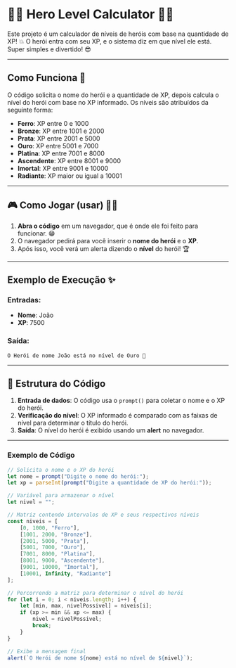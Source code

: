 # 🦸‍♂️ Hero Level Calculator 🦸‍♀️

Este projeto é um calculador de níveis de heróis com base na quantidade de XP! 💥 O herói entra com seu XP, e o sistema diz em que nível ele está. Super simples e divertido! 😎

---

## Como Funciona 🚀

O código solicita o nome do herói e a quantidade de XP, depois calcula o nível do herói com base no XP informado. Os níveis são atribuídos da seguinte forma:

- **Ferro**: XP entre 0 e 1000
- **Bronze**: XP entre 1001 e 2000
- **Prata**: XP entre 2001 e 5000
- **Ouro**: XP entre 5001 e 7000
- **Platina**: XP entre 7001 e 8000
- **Ascendente**: XP entre 8001 e 9000
- **Imortal**: XP entre 9001 e 10000
- **Radiante**: XP maior ou igual a 10001

---

## 🎮 Como Jogar (usar) 🧙‍♂️

1. **Abra o código** em um navegador, que é onde ele foi feito para funcionar. 😁
2. O navegador pedirá para você inserir o **nome do herói** e o **XP**.
3. Após isso, você verá um alerta dizendo o **nível** do herói! 🏆

---

## Exemplo de Execução ✨

### Entradas:
- **Nome**: João
- **XP**: 7500

### Saída:
`O Herói de nome João está no nível de Ouro 🥇`

---

## 🚧 Estrutura do Código

1. **Entrada de dados**: O código usa o `prompt()` para coletar o nome e o XP do herói.
2. **Verificação do nível**: O XP informado é comparado com as faixas de nível para determinar o título do herói.
3. **Saída**: O nível do herói é exibido usando um **alert** no navegador.

---

### Exemplo de Código

```javascript
// Solicita o nome e o XP do herói
let nome = prompt("Digite o nome do herói:");
let xp = parseInt(prompt("Digite a quantidade de XP do herói:"));

// Variável para armazenar o nível
let nivel = ""; 

// Matriz contendo intervalos de XP e seus respectivos níveis
const niveis = [
    [0, 1000, "Ferro"],          
    [1001, 2000, "Bronze"],      
    [2001, 5000, "Prata"],       
    [5001, 7000, "Ouro"],        
    [7001, 8000, "Platina"],     
    [8001, 9000, "Ascendente"], 
    [9001, 10000, "Imortal"],   
    [10001, Infinity, "Radiante"]
];

// Percorrendo a matriz para determinar o nível do herói
for (let i = 0; i < niveis.length; i++) {
    let [min, max, nivelPossivel] = niveis[i];
    if (xp >= min && xp <= max) {
        nivel = nivelPossivel;
        break;
    }
}

// Exibe a mensagem final
alert(`O Herói de nome ${nome} está no nível de ${nivel}`);
